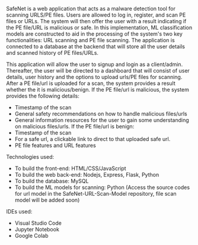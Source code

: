 SafeNet is a web application that acts as a malware detection tool for scanning URLS/PE files. Users are allowed to log in, register, and scan PE files or URLs. The system will then offer the user with a result 
indicating if the PE file/URL is malicious or safe. In this implementation, ML classification models are constructed to aid in the processing of the system's two key functionalities: URL scanning and PE file scanning.
The application is connected to a database at the backend that will store all the user details and scanned history of PE files/URLs.

This application will allow the user to signup and login as a client/admin. Thereafter, the user will be directed to a dashboard that will consist of user details, user history and the options to upload urls/PE files
for scanning.
After a PE file/url is uploaded for a scan, the system provides a result whether the it is malicious/benign.
If the PE file/url is malicious, the system provides the following details:
- Timestamp of the scan
- General safety recommendations on how to handle malicious files/urls
- General information resources for the user to gain some understanding on malicious files/urls.
If the PE file/url is benign:
- Timestamp of the scan
- For a safe url, a clickable link to direct to that uploaded safe url.
- PE file features and URL features

Technologies used:
- To build the front-end: HTML/CSS/JavaScript
- To build the web back-end: Nodejs, Express, Flask, Python
- To build the database: MySQL
- To build the ML models for scanning: Python (Access the source codes for url model in the SafeNet-URL-Scan-Model repository, file scan model will be added soon)

IDEs used:
- Visual Studio Code
- Jupyter Notebook
- Google Colab
